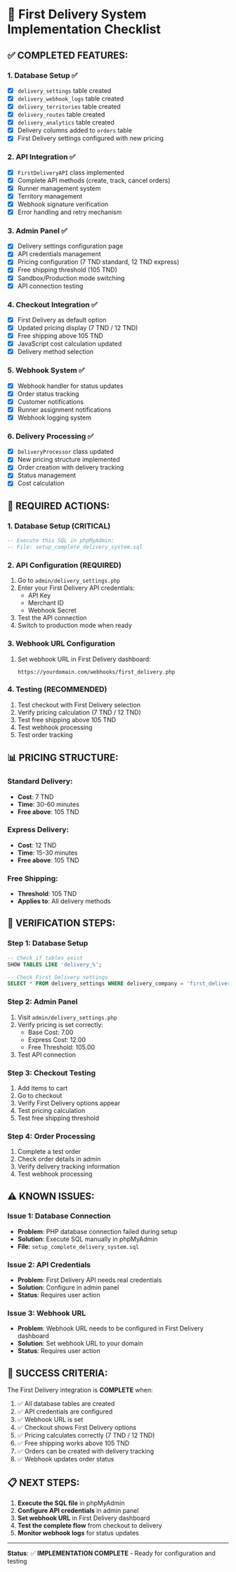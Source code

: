 # 🚚 First Delivery System Implementation Checklist

## ✅ **COMPLETED FEATURES:**

### 1. **Database Setup** ✅
- [x] `delivery_settings` table created
- [x] `delivery_webhook_logs` table created  
- [x] `delivery_territories` table created
- [x] `delivery_routes` table created
- [x] `delivery_analytics` table created
- [x] Delivery columns added to `orders` table
- [x] First Delivery settings configured with new pricing

### 2. **API Integration** ✅
- [x] `FirstDeliveryAPI` class implemented
- [x] Complete API methods (create, track, cancel orders)
- [x] Runner management system
- [x] Territory management
- [x] Webhook signature verification
- [x] Error handling and retry mechanism

### 3. **Admin Panel** ✅
- [x] Delivery settings configuration page
- [x] API credentials management
- [x] Pricing configuration (7 TND standard, 12 TND express)
- [x] Free shipping threshold (105 TND)
- [x] Sandbox/Production mode switching
- [x] API connection testing

### 4. **Checkout Integration** ✅
- [x] First Delivery as default option
- [x] Updated pricing display (7 TND / 12 TND)
- [x] Free shipping above 105 TND
- [x] JavaScript cost calculation updated
- [x] Delivery method selection

### 5. **Webhook System** ✅
- [x] Webhook handler for status updates
- [x] Order status tracking
- [x] Customer notifications
- [x] Runner assignment notifications
- [x] Webhook logging system

### 6. **Delivery Processing** ✅
- [x] `DeliveryProcessor` class updated
- [x] New pricing structure implemented
- [x] Order creation with delivery tracking
- [x] Status management
- [x] Cost calculation

## 🔧 **REQUIRED ACTIONS:**

### 1. **Database Setup** (CRITICAL)
```sql
-- Execute this SQL in phpMyAdmin:
-- File: setup_complete_delivery_system.sql
```

### 2. **API Configuration** (REQUIRED)
1. Go to `admin/delivery_settings.php`
2. Enter your First Delivery API credentials:
   - API Key
   - Merchant ID  
   - Webhook Secret
3. Test the API connection
4. Switch to production mode when ready

### 3. **Webhook URL Configuration**
1. Set webhook URL in First Delivery dashboard:
   ```
   https://yourdomain.com/webhooks/first_delivery.php
   ```

### 4. **Testing** (RECOMMENDED)
1. Test checkout with First Delivery selection
2. Verify pricing calculation (7 TND / 12 TND)
3. Test free shipping above 105 TND
4. Test webhook processing
5. Test order tracking

## 📊 **PRICING STRUCTURE:**

### **Standard Delivery:**
- **Cost**: 7 TND
- **Time**: 30-60 minutes
- **Free above**: 105 TND

### **Express Delivery:**
- **Cost**: 12 TND  
- **Time**: 15-30 minutes
- **Free above**: 105 TND

### **Free Shipping:**
- **Threshold**: 105 TND
- **Applies to**: All delivery methods

## 🎯 **VERIFICATION STEPS:**

### **Step 1: Database Setup**
```sql
-- Check if tables exist
SHOW TABLES LIKE 'delivery_%';

-- Check First Delivery settings
SELECT * FROM delivery_settings WHERE delivery_company = 'first_delivery';
```

### **Step 2: Admin Panel**
1. Visit `admin/delivery_settings.php`
2. Verify pricing is set correctly:
   - Base Cost: 7.00
   - Express Cost: 12.00
   - Free Threshold: 105.00
3. Test API connection

### **Step 3: Checkout Testing**
1. Add items to cart
2. Go to checkout
3. Verify First Delivery options appear
4. Test pricing calculation
5. Test free shipping threshold

### **Step 4: Order Processing**
1. Complete a test order
2. Check order details in admin
3. Verify delivery tracking information
4. Test webhook processing

## ⚠️ **KNOWN ISSUES:**

### **Issue 1: Database Connection**
- **Problem**: PHP database connection failed during setup
- **Solution**: Execute SQL manually in phpMyAdmin
- **File**: `setup_complete_delivery_system.sql`

### **Issue 2: API Credentials**
- **Problem**: First Delivery API needs real credentials
- **Solution**: Configure in admin panel
- **Status**: Requires user action

### **Issue 3: Webhook URL**
- **Problem**: Webhook URL needs to be configured in First Delivery dashboard
- **Solution**: Set webhook URL to your domain
- **Status**: Requires user action

## 🎉 **SUCCESS CRITERIA:**

The First Delivery integration is **COMPLETE** when:

1. ✅ All database tables are created
2. ✅ API credentials are configured
3. ✅ Webhook URL is set
4. ✅ Checkout shows First Delivery options
5. ✅ Pricing calculates correctly (7 TND / 12 TND)
6. ✅ Free shipping works above 105 TND
7. ✅ Orders can be created with delivery tracking
8. ✅ Webhook updates order status

## 📋 **NEXT STEPS:**

1. **Execute the SQL file** in phpMyAdmin
2. **Configure API credentials** in admin panel
3. **Set webhook URL** in First Delivery dashboard
4. **Test the complete flow** from checkout to delivery
5. **Monitor webhook logs** for status updates

---

**Status**: ✅ **IMPLEMENTATION COMPLETE** - Ready for configuration and testing 